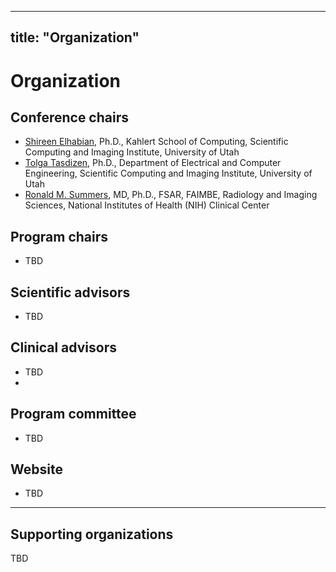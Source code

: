  ---
title: "Organization"
---

# Organization

## Conference chairs

* [Shireen Elhabian](https://www.sci.utah.edu/~shireen), Ph.D., Kahlert School of Computing, Scientific Computing and Imaging Institute, University of Utah
* [Tolga Tasdizen](https://www.sci.utah.edu/~tolga), Ph.D., Department of Electrical and Computer Engineering, Scientific Computing and Imaging Institute, University of Utah
* [Ronald M. Summers](https://www.cc.nih.gov/meet-our-doctors/rsummers.html), MD, Ph.D., FSAR, FAIMBE, Radiology and Imaging Sciences, National Institutes of Health (NIH) Clinical Center


## Program chairs

* TBD

## Scientific advisors

* TBD

## Clinical advisors

* TBD
* 
## Program committee

* TBD

## Website

* TBD

---
## Supporting organizations
TBD
